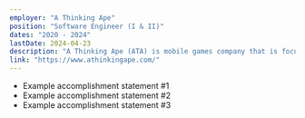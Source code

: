 ```yaml
---
employer: "A Thinking Ape"
position: "Software Engineer (I & II)"
dates: "2020 - 2024"
lastDate: 2024-04-23
description: "A Thinking Ape (ATA) is mobile games company that is focused on building games with a social core, aiming to build communities with their players."
link: "https://www.athinkingape.com/"
---
```

* Example accomplishment statement #1
* Example accomplishment statement #2
* Example accomplishment statement #3

